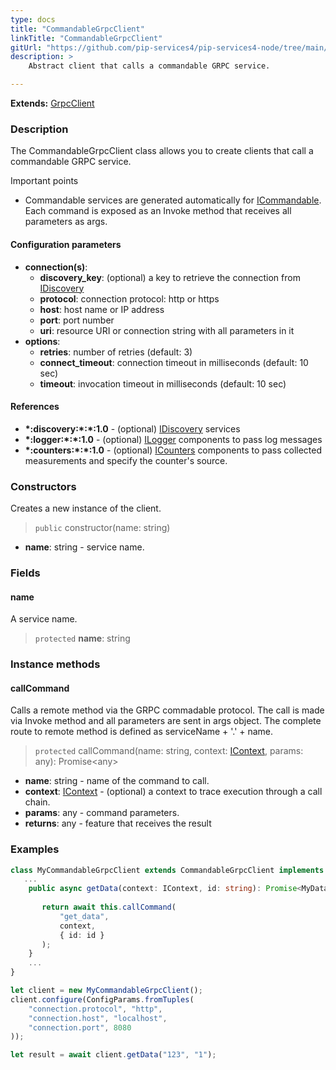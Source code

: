 ```yaml
---
type: docs
title: "CommandableGrpcClient"
linkTitle: "CommandableGrpcClient"
gitUrl: "https://github.com/pip-services4/pip-services4-node/tree/main/pip-services4-grpc-node"
description: > 
    Abstract client that calls a commandable GRPC service.

---
```


**Extends:** [GrpcClient](../grpc_client)

### Description

The CommandableGrpcClient class allows you to create clients that call a commandable GRPC service.

Important points

- Commandable services are generated automatically for [ICommandable](../../../rpc/commands/icommandable). Each command is exposed as an Invoke method that receives all parameters as args.

#### Configuration parameters

- **connection(s)**:   
    - **discovery_key**: (optional) a key to retrieve the connection from [IDiscovery](../../../config/connect/idiscovery)   
    - **protocol**: connection protocol: http or https   
    - **host**: host name or IP address   
    - **port**: port number   
    - **uri**: resource URI or connection string with all parameters in it   
- **options**:   
    - **retries**: number of retries (default: 3)   
    - **connect_timeout**: connection timeout in milliseconds (default: 10 sec)   
    - **timeout**: invocation timeout in milliseconds (default: 10 sec)   

#### References
- **\*:discovery:\*:\*:1.0** - (optional) [IDiscovery](../../../config/connect/idiscovery) services
- **\*:logger:\*:\*:1.0** - (optional) [ILogger](../../../observability/log/ilogger) components to pass log messages
- **\*:counters:\*:\*:1.0** - (optional) [ICounters](../../../observability/count/icounters) components to pass collected measurements and specify the counter's source.

### Constructors

Creates a new instance of the client.

> `public` constructor(name: string)

- **name**: string - service name.


### Fields

<span class="hide-title-link">

#### name
A service name.
> `protected` **name**: string

</span>


### Instance methods

#### callCommand
Calls a remote method via the GRPC commadable protocol.
The call is made via Invoke method and all parameters are sent in args object.
The complete route to remote method is defined as serviceName + '.' + name.

> `protected` callCommand(name: string, context: [IContext](../../../components/context/icontext), params: any): Promise\<any\>

- **name**: string - name of the command to call.
- **context**: [IContext](../../../components/context/icontext) - (optional) a context to trace execution through a call chain.
- **params**: any - command parameters.
- **returns**: any - feature that receives the result



### Examples

```typescript
class MyCommandableGrpcClient extends CommandableGrpcClient implements IMyClient {
   ...
    public async getData(context: IContext, id: string): Promise<MyData> {
   
       return await this.callCommand(
           "get_data",
           context,
           { id: id }
       );
    }
    ...
}

let client = new MyCommandableGrpcClient();
client.configure(ConfigParams.fromTuples(
    "connection.protocol", "http",
    "connection.host", "localhost",
    "connection.port", 8080
));

let result = await client.getData("123", "1");
```
